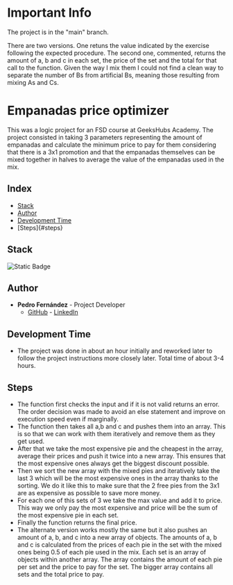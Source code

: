 
# Important Info

The project is in the "main" branch.

There are two versions. One retuns the value indicated by the exercise following the expected procedure. The second one, commented, returns the amount of a, b and c in each set, the price of the set and the total for that call to the function. Given the way I mix them I could not find a clean way to separate the number of Bs from artificial Bs, meaning those resulting from mixing As and Cs.

# Empanadas price optimizer

This was a logic project for an FSD course at GeeksHubs Academy. The project consisted in taking 3 parameters representing the amount of empanadas and calculate the minimum price to pay for them considering that there is a 3x1 promotion and that the empanadas themselves can be mixed together in halves to average the value of the empanadas used in the mix.

## Index

- [Stack](#stack)
- [Author](#author)
- [Development Time](#development-time)
- [Steps]{#steps}

## Stack 

![Static Badge](https://img.shields.io/badge/JavaScript-yellow)

## Author 

- **Pedro Fernández** - Project Developer
  - [GitHub](https://github.com/Eryhnar) - [LinkedIn](https://www.linkedin.com/in/pedro-fernandez-bel-68a2b9155/)

## Development Time 

- The project was done in about an hour initially and reworked later to follow the project instructions more closely later. Total time of about 3-4 hours.

## Steps

- The function first checks the input and if it is not valid returns an error. The order decision was made to avoid an else statement and improve on execution speed even if marginally.
- The function then takes all a,b and c and pushes them into an array. This is so that we can work with them iteratively and remove them as they get used.
- After that we take the most expensive pie and the cheapest in the array, average their prices and push it twice into a new array. This ensures that the most expensive ones always get the biggest discount possible.
- Then we sort the new array with the mixed pies and iteratively take the last 3 which will be the most expensive ones in the array thanks to the sorting. We do it like this to make sure that the 2 free pies from the 3x1 are as expensive as possible to save more money.
- For each one of this sets of 3 we take the max value and add it to price. This way we only pay the most expensive and price will be the sum of the most expensive pie in each set.
- Finally the function returns the final price.
- The alternate version works mostly the same but it also pushes an amount of a, b, and c into a new array of objects. The amounts of a, b and c is calculated from the prices of each pie in the set with the mixed ones being 0.5 of each pie used in the mix. Each set is an array of objects within another array. The array contains the amount of each pie per set and the price to pay for the set. The bigger array contains all sets and the total price to pay.
